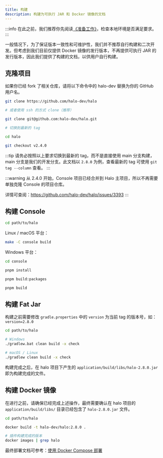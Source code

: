 ```yaml
---
title: 构建
description: 构建为可执行 JAR 和 Docker 镜像的文档
---
```


:::info
在此之前，我们推荐你先阅读[《准备工作》](./prepare)，检查本地环境是否满足要求。
:::

一般情况下，为了保证版本一致性和可维护性，我们并不推荐自行构建和二次开发。但考虑到我们目前仅提供 Docker 镜像的发行版本，不再提供可执行 JAR 的发行版本，因此我们提供了构建的文档，以供用户自行构建。

## 克隆项目

如果你已经 fork 了相关仓库，请将以下命令中的 halo-dev 替换为你的 GitHub 用户名。

```bash
git clone https://github.com/halo-dev/halo

# 或者使用 ssh 的方式 clone（推荐）

git clone git@github.com:halo-dev/halo.git

# 切换到最新的 tag

cd halo

git checkout v2.4.0
```

:::tip
请务必按照以上要求切换到最新的 tag，而不是直接使用 main 分支构建，main 分支是我们的开发分支。此文档以 `2.8.0` 为例，查看最新的 tag 可使用 `git tag --column` 查看。
:::

:::warning
从 2.4.0 开始，Console 项目已经合并到 Halo 主项目，所以不再需要单独克隆 Console 的项目仓库。

详情可查阅：<https://github.com/halo-dev/halo/issues/3393>
:::

## 构建 Console

```bash
cd path/to/halo
```

Linux / macOS 平台：

```bash
make -C console build
```

Windows 平台：

```bash
cd console

pnpm install

pnpm build:packages

pnpm build
```

## 构建 Fat Jar

构建之前需要修改 `gradle.properties` 中的 `version` 为当前 tag 的版本号，如：`version=2.8.0`

```bash
cd path/to/halo
```

```bash
# Windows
./gradlew.bat clean build -x check

# macOS / Linux
./gradlew clean build -x check
```

构建完成之后，在 halo 项目下产生的 `application/build/libs/halo-2.8.0.jar` 即为构建完成的文件。

## 构建 Docker 镜像

在进行之前，请确保已经完成上述操作，最终需要确认在 halo 项目的 `application/build/libs/` 目录已经包含了 `halo-2.8.0.jar` 文件。

```bash
cd path/to/halo
```

```bash
docker build -t halo-dev/halo:2.8.0 .
```

```bash
# 插件构建完成的版本
docker images | grep halo
```

最终部署文档可参考：[使用 Docker Compose 部署](./docker-compose)
